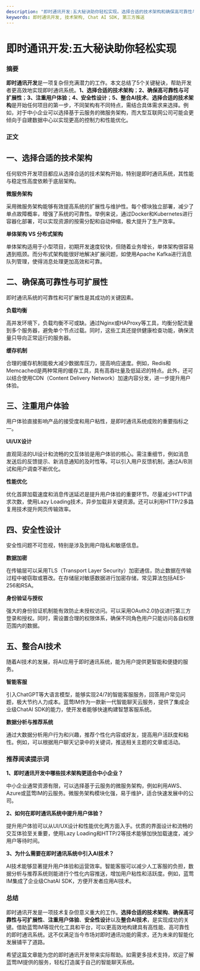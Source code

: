 ```yaml
---
description: "即时通讯开发:五大秘诀助你轻松实现。选择合适的技术架构和确保高可靠性与可扩展性，注重用户体验和安全性设计，整合AI技术"
keywords: 即时通讯开发, 技术架构, Chat AI SDK, 第三方推送
---
```

# 即时通讯开发:五大秘诀助你轻松实现

### 摘要
**即时通讯开发**是一项复杂但充满潜力的工作。本文总结了5个关键秘诀，帮助开发者更高效地实现即时通讯系统。**1、选择合适的技术架构**；**2、确保高可靠性与可扩展性**；**3、注重用户体验**；**4、安全性设计**；**5、整合AI技术**。**选择合适的技术架构**是开始任何项目的第一步，不同架构有不同特点，需结合具体需求来选择。例如，对于中小企业可以选择基于云服务的微服务架构，而大型互联网公司可能会更倾向于自建数据中心以实现更高的控制力和性能优化。

### 正文

## 一、选择合适的技术架构

任何软件开发项目都应从选择合适的技术架构开始，特别是即时通讯系统，其性能与稳定性高度依赖于底层架构。

**微服务架构**

采用微服务架构能够有效提高系统的扩展性与维护性。每个模块独立部署，减少了单点故障概率，增强了系统的可靠性。举例来说，通过Docker和Kubernetes进行容器化部署，可以实现资源的按需分配和自动伸缩，极大提升了生产效率。

**单体架构 VS 分布式架构**

单体架构适用于小型项目，初期开发速度较快，但随着业务增长，单体架构很容易遇到瓶颈。而分布式架构能很好地解决扩展问题，如使用Apache Kafka进行消息队列管理，使得消息处理更加高效和可靠。

## 二、确保高可靠性与可扩展性

即时通讯系统的可靠性和可扩展性是其成功的关键因素。

**负载均衡**

高并发环境下，负载均衡不可或缺。通过Nginx或HAProxy等工具，均衡分配流量到多个服务器，避免单个节点过载。同时，这些工具还提供健康检查功能，确保流量只导向正常运行的服务器。

**缓存机制**

合理的缓存机制能极大减少数据库压力，提高响应速度。例如，Redis和Memcached是两种常用的缓存工具，具有高吞吐量及低延迟的特点。此外，还可以结合使用CDN（Content Delivery Network）加速内容分发，进一步提升用户体验。

## 三、注重用户体验

用户体验直接影响产品的接受度和用户粘性，是即时通讯系统成败的重要指标之一。

**UI/UX设计**

直观简洁的UI设计和流畅的交互体验是用户体验的核心。需注重细节，例如消息发送后的反馈提示、新消息通知的及时性等。可以引入用户反馈机制，通过A/B测试和用户调查不断优化。

**性能优化**

优化首屏加载速度和消息传送延迟是提升用户体验的重要环节。尽量减少HTTP请求次数，使用Lazy Loading技术，异步加载非关键资源。还可以利用HTTP/2多路复用技术提升网页传输效率。

## 四、安全性设计

安全性问题不可忽视，特别是涉及到用户隐私和敏感信息。

**数据加密**

在传输层可以采用TLS（Transport Layer Security）加密通信，防止数据在传输过程中被窃取或篡改。在存储层对敏感数据进行加密存储，常见算法包括AES-256和RSA。

**身份验证与授权**

强大的身份验证机制能有效防止未授权访问。可以采用OAuth2.0协议进行第三方登录和授权。同时，需设置合理的权限体系，确保不同角色用户只能访问各自权限范围内的数据。

## 五、整合AI技术

随着AI技术的发展，将AI应用于即时通讯系统，能为用户提供更智能和便捷的服务。

**智能客服**

引入ChatGPT等大语言模型，能够实现24/7的智能客服服务，回答用户常见问题，极大节约人力成本。蓝莺IM作为一款新一代智能聊天云服务，提供了集成企业级ChatAI SDK的能力，使开发者能够快速构建智慧客服系统。

**数据分析与推荐系统**

通过大数据分析用户行为和兴趣，推荐个性化内容或好友，提高用户活跃度和粘性。例如，可以根据用户聊天记录中的关键词，推送相关主题的文章或活动。

### 推荐阅读提示词
**1、即时通讯开发中哪些技术架构更适合中小企业？**

中小企业通常资源有限，可以选择基于云服务的微服务架构，例如利用AWS、Azure或蓝莺IM的云服务。微服务架构模块化强，易于维护，适合快速发展中的公司。

**2、如何在即时通讯系统中提升用户体验？**

提升用户体验可以从UI/UX设计和性能优化两方面入手。优质的界面设计和流畅的交互体验至关重要，使用Lazy Loading和HTTP/2等技术能够加快加载速度，减少用户等待时间。

**3、为什么需要在即时通讯系统中引入AI技术？**

AI技术能够显著提升用户体验和运营效率。智能客服可以减少人工客服的负担，数据分析与推荐系统则能进行个性化内容推送，增加用户粘性和活跃度。例如，蓝莺IM集成了企业级ChatAI SDK，方便开发者应用AI技术。

### 总结

即时通讯开发是一项技术复杂但意义重大的工作。**选择合适的技术架构**、**确保高可靠性与可扩展性**、**注重用户体验**、**安全性设计**以及**整合AI技术**，是实现成功的关键。借助蓝莺IM等现代化工具和平台，可以更高效地构建具有高性能、高可靠性的即时通讯系统。这不仅满足当今市场对即时通讯功能的需求，还为未来的智能化发展铺平了道路。

希望这篇文章能为您的即时通讯开发带来实际帮助。如需更多技术支持，欢迎了解蓝莺IM提供的服务，轻松打造属于自己的智能聊天系统。

